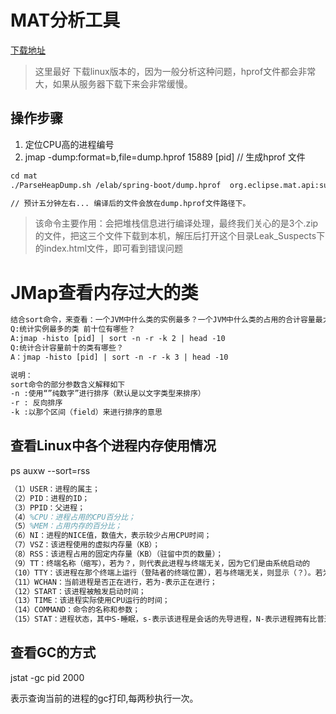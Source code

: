 # MAT分析工具

[下载地址](http://www.eclipse.org/mat/downloads.php)

> 这里最好 下载linux版本的，因为一般分析这种问题，hprof文件都会非常大，如果从服务器下载下来会非常缓慢。

## 操作步骤

1. 定位CPU高的进程编号
2. jmap -dump:format=b,file=dump.hprof 15889 [pid]    // 生成hprof 文件

```tex
cd mat
./ParseHeapDump.sh /elab/spring-boot/dump.hprof  org.eclipse.mat.api:suspects org.eclipse.mat.api:overview org.eclipse.mat.api:top_components

// 预计五分钟左右... 编译后的文件会放在dump.hprof文件路径下。
```

> 该命令主要作用：会把堆栈信息进行编译处理，最终我们关心的是3个.zip的文件，把这三个文件下载到本机，解压后打开这个目录Leak_Suspects下的index.html文件，即可看到错误问题 



# JMap查看内存过大的类

```tex
结合sort命令，来查看：一个JVM中什么类的实例最多？一个JVM中什么类的占用的合计容量最大？ 
Q:统计实例最多的类 前十位有哪些？ 
A:jmap -histo [pid] | sort -n -r -k 2 | head -10 
Q:统计合计容量前十的类有哪些？ 
A：jmap -histo [pid] | sort -n -r -k 3 | head -10

说明： 
sort命令的部分参数含义解释如下 
-n :使用“”纯数字”进行排序（默认是以文字类型来排序） 
-r : 反向排序 
-k :以那个区间（field）来进行排序的意思
```





## 查看Linux中各个进程内存使用情况

ps auxw --sort=rss

```tex
（1）USER：进程的属主； 
（2）PID：进程的ID； 
（3）PPID：父进程； 
（4）%CPU：进程占用的CPU百分比； 
（5）%MEM：占用内存的百分比； 
（6）NI：进程的NICE值，数值大，表示较少占用CPU时间； 
（7）VSZ：该进程使用的虚拟内存量（KB）； 
（8）RSS：该进程占用的固定内存量（KB）（驻留中页的数量）； 
（9）TT：终端名称（缩写），若为？，则代表此进程与终端无关，因为它们是由系统启动的 
（10）TTY：该进程在那个终端上运行（登陆者的终端位置），若与终端无关，则显示（？）。若为pts/0等，则表示由网络连接主机进程 
（11）WCHAN：当前进程是否正在进行，若为-表示正在进行； 
（12）START：该进程被触发启动时间； 
（13）TIME：该进程实际使用CPU运行的时间； 
（14）COMMAND：命令的名称和参数； 
（15）STAT：进程状态，其中S-睡眠，s-表示该进程是会话的先导进程，N-表示进程拥有比普通优先级更低的优先级，R-正在运行，D-短期等待，Z-僵死进程，T-被跟踪或者被停止等等
```

## 查看GC的方式

jstat -gc pid 2000

表示查询当前的进程的gc打印,每两秒执行一次。